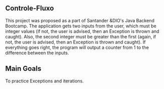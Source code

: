 ## Controle-Fluxo
This project was proposed as a part of Santander &DIO's Java Backend Bootcamp. The application gets two inputs from the user, which must be integer values (if not, the user is advised, then an Exception is thrown and caught). Also, the second integer must be greater than the first (again, if not, the user is advised, then an Exception is thrown and caught). If everything goes right, the program will output a counter from 1 to the difference between the inputs.

## Main Goals
To practice Exceptions and iterations.